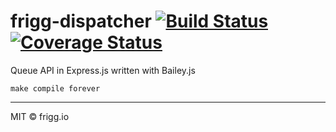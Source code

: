 # frigg-dispatcher [![Build Status](https://ci.frigg.io/badges/frigg/frigg-dispatcher/)](https://ci.frigg.io/frigg/frigg-dispatcher/last/) [![Coverage Status](https://ci.frigg.io/badges/coverage/frigg/frigg-dispatcher/)](https://ci.frigg.io/frigg/frigg-dispatcher/last/)

Queue API in Express.js written with Bailey.js

```
make compile forever
```

----------------------

MIT © frigg.io
